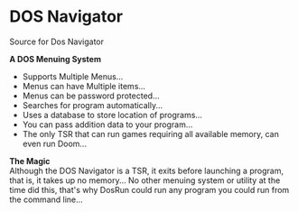 # DOS Navigator
Source for Dos Navigator

**A DOS Menuing System**  

+ Supports Multiple Menus...
+ Menus can have Multiple items...
+ Menus can be password protected...
+ Searches for program automatically...
+ Uses a database to store location of programs...
+ You can pass addition data to your program...
+ The only TSR that can run games requiring all available memory, can even run Doom...

**The Magic**  
Although the DOS Navigator is a TSR, it exits before launching a program, that is, it takes up no memory...
No other menuing system or utility at the time did this, that's why DosRun could run any program you could run from the command line...
